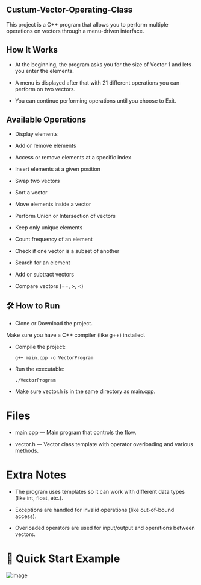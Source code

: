 ## Custum-Vector-Operating-Class

This project is a C++ program that allows you to perform multiple operations on vectors through a menu-driven interface.

## How It Works

* At the beginning, the program asks you for the size of Vector 1 and lets you enter the elements.

* A menu is displayed after that with 21 different operations you can perform on two vectors.

* You can continue performing operations until you choose to Exit.


## Available Operations

* Display elements

* Add or remove elements

* Access or remove elements at a specific index

* Insert elements at a given position

* Swap two vectors

* Sort a vector

* Move elements inside a vector

* Perform Union or Intersection of vectors

* Keep only unique elements

* Count frequency of an element

* Check if one vector is a subset of another

* Search for an element

* Add or subtract vectors

* Compare vectors (==, >, <)


## 🛠 How to Run

* Clone or Download the project.

Make sure you have a C++ compiler (like g++) installed.

* Compile the project:

      g++ main.cpp -o VectorProgram

* Run the executable:

      ./VectorProgram


* Make sure vector.h is in the same directory as main.cpp.


# Files
  * main.cpp — Main program that controls the flow.

  * vector.h — Vector class template with operator overloading and various methods.


# Extra Notes

 * The program uses templates so it can work with different data types (like int, float, etc.).

 * Exceptions are handled for invalid operations (like out-of-bound access).

 * Overloaded operators are used for input/output and operations between vectors.

# 🚀 Quick Start Example

![image](https://github.com/user-attachments/assets/12671121-8c14-4034-9205-52e2f632ff90)

